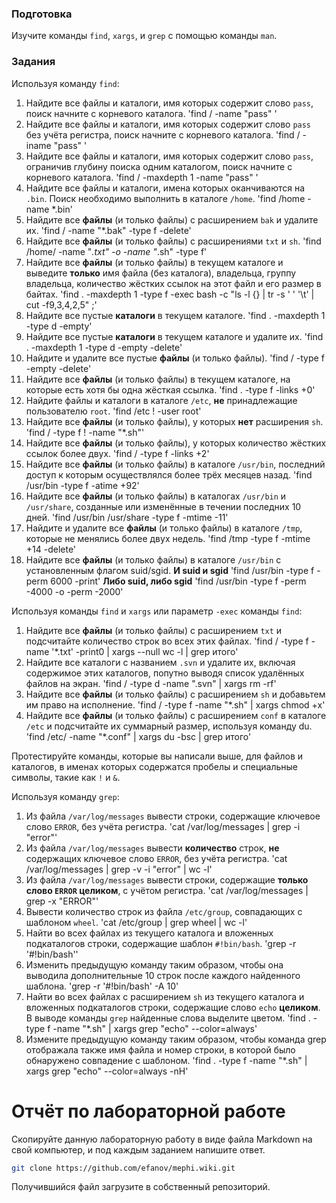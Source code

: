 ### Подготовка

Изучите команды `find`, `xargs`, и `grep` с помощью команды `man`.

### Задания

Используя команду `find`:

1. Найдите все файлы и каталоги, имя которых содержит слово `pass`, поиск начните с корневого каталога.
'find / -name "pass" '
1. Найдите все файлы и каталоги, имя которых содержит слово `pass` без учёта регистра, поиск начните с корневого каталога.
'find / -iname "pass" '
1. Найдите все файлы и каталоги, имя которых содержит слово `pass`, ограничив глубину поиска одним каталогом, поиск начните с корневого каталога.
'find / -maxdepth 1 -name "pass" '
1. Найдите все файлы и каталоги, имена которых оканчиваются на `.bin`. Поиск необходимо выполнить в каталоге `/home`.
'find /home -name *.bin'
1. Найдите все **файлы** (и только файлы) с расширением `bak` и удалите их.
'find / -name "*.bak" -type f -delete'
1. Найдите все **файлы** (и только файлы) с расширениями `txt` и `sh`.
'find /home/ -name "*.txt" -o -name "*.sh" -type f'
1. Найдите все **файлы** (и только файлы) в текущем каталоге и выведите **только** имя файла (без каталога), владельца, группу владельца, количество жёстких ссылок на этот файл и его размер в байтах.
'find . -maxdepth 1 -type f -exec bash -c "ls -l {} | tr -s ' ' '\t' | cut -f9,3,4,2,5" \;'
1. Найдите все пустые **каталоги** в текущем каталоге.
'find . -maxdepth 1 -type d -empty'
1. Найдите все пустые **каталоги** в текущем каталоге и удалите их.
'find . -maxdepth 1 -type d -empty -delete'
1. Найдите и удалите все пустые **файлы** (и только файлы).
'find / -type f -empty -delete'
1. Найдите все **файлы** (и только файлы) в текущем каталоге, на которые есть хотя бы одна жёсткая ссылка.
'find . -type f -links +0'
1. Найдите файлы и каталоги в каталоге `/etc`, **не** принадлежащие пользователю `root`.
'find /etc ! -user root'
1. Найдите все **файлы** (и только файлы), у которых **нет** расширения `sh`.
'find / -type f ! -name "*.sh"'
1. Найдите все **файлы** (и только файлы), у которых количество жёстких ссылок более двух.
'find / -type f -links +2'
1. Найдите все **файлы** (и только файлы) в каталоге `/usr/bin`, последний доступ к которым осуществлялся более трёх месяцев назад.
'find /usr/bin -type f -atime +92'
1. Найдите все **файлы** (и только файлы) в каталогах `/usr/bin` и `/usr/share`, созданные или изменённые в течении последних 10 дней.
'find /usr/bin /usr/share -type f -mtime -11'
1. Найдите и удалите все **файлы** (и только файлы) в каталоге `/tmp`, которые не менялись более двух недель.
'find /tmp -type f -mtime +14 -delete'
1. Найдите все **файлы** (и только файлы) в каталоге `/usr/bin` с установленным флагом suid/sgid.
**И suid и sgid**
'find /usr/bin -type f -perm 6000 -print'
**Либо suid, либо sgid**
'find /usr/bin -type f -perm -4000 -o -perm -2000'

Используя команды `find` и `xargs` или параметр `-exec` команды `find`:

1. Найдите все **файлы** (и только файлы) с расширением `txt` и подсчитайте количество строк во всех этих файлах.
'find / -type f -name '*.txt' -print0 | xargs --null wc -l | grep итого'
1. Найдите все каталоги с названием `.svn` и удалите их, включая содержимое этих каталогов, попутно выводя список удалённых файлов на экран.
'find / -type d -name ".svn" | xargs rm -rf'
1. Найдите все **файлы** (и только файлы) с расширением `sh` и добавьтем им право на исполнение.
'find / -type f -name "*.sh" | xargs chmod +x'
1. Найдите все **файлы** (и только файлы) с расширением `conf` в каталоге `/etc` и подсчитайте их суммарный размер, используя команду du.
'find /etc/ -name "*.conf" | xargs du -bsc | grep итого'

Протестируйте команды, которые вы написали выше, для файлов и каталогов, в именах которых содержатся пробелы и специальные символы, такие как `!` и `&`.

Используя команду `grep`:

1. Из файла `/var/log/messages` вывести строки, содержащие ключевое слово `ERROR`, без учёта регистра.
'cat /var/log/messages | grep -i "error"'
1. Из файла `/var/log/messages` вывести **количество** строк, **не** содержащих ключевое слово `ERROR`, без учёта регистра.
'cat /var/log/messages | grep -v -i "error" | wc -l'
1. Из файла `/var/log/messages` вывести строки, содержащие **только слово `ERROR` целиком**, с учётом регистра.
'cat /var/log/messages | grep -x "ERROR"'
1. Вывести количество строк из файла `/etc/group`, совпадающих с шаблоном `wheel`.
'cat /etc/group | grep wheel | wc -l'
1. Найти во всех файлах из текущего каталога и вложенных подкаталогов строки, содержащие шаблон `#!bin/bash`.
'grep -r '#!bin/bash''
1. Изменить предыдущую команду таким образом, чтобы она выводила дополнительные 10 строк после каждого найденного шаблона.
'grep -r '#!bin/bash' -A 10'
1. Найти во всех файлах с расширением `sh` из текущего каталога и вложенных подкаталогов строки, содержащие слово `echo` **целиком**. В выводе команды `grep` найденные слова выделите цветом.
'find . -type f -name "*.sh" | xargs grep "echo" --color=always'
1. Измените предыдущую команду таким образом, чтобы команда grep отображала также имя файла и номер строки, в которой было обнаружено совпадение с шаблоном.
'find . -type f -name "*.sh" | xargs grep "echo" --color=always -nH'

# Отчёт по лабораторной работе

Скопируйте данную лабораторную работу в виде файла Markdown на свой компьютер, и под каждым заданием напишите ответ.

```sh
git clone https://github.com/efanov/mephi.wiki.git
```

Получившийся файл загрузите в собственный репозиторий.

